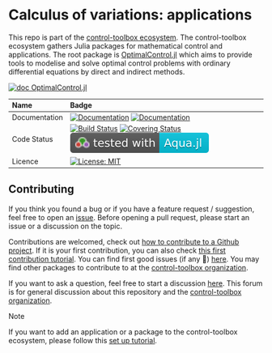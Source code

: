 # Calculus of variations: applications

[ci-img]: https://github.com/control-toolbox/CalculusOfVariations.jl/actions/workflows/CI.yml/badge.svg?branch=main
[ci-url]: https://github.com/control-toolbox/CalculusOfVariations.jl/actions/workflows/CI.yml?query=branch%3Amain

[co-img]: https://codecov.io/gh/control-toolbox/CalculusOfVariations.jl/branch/main/graph/badge.svg?token=YM5YQQUSO3
[co-url]: https://codecov.io/gh/control-toolbox/CalculusOfVariations.jl

[doc-dev-img]: https://img.shields.io/badge/docs-dev-8A2BE2.svg
[doc-dev-url]: https://control-toolbox.org/CalculusOfVariations.jl/dev/

[doc-stable-img]: https://img.shields.io/badge/docs-stable-blue.svg
[doc-stable-url]: https://control-toolbox.org/CalculusOfVariations.jl/stable/

[licence-img]: https://img.shields.io/badge/License-MIT-yellow.svg
[licence-url]: https://github.com/control-toolbox/CalculusOfVariations.jl/blob/master/LICENSE

[aqua-img]: https://raw.githubusercontent.com/JuliaTesting/Aqua.jl/master/badge.svg
[aqua-url]: https://github.com/JuliaTesting/Aqua.jl

This repo is part of the [control-toolbox ecosystem](https://github.com/control-toolbox). 
The control-toolbox ecosystem gathers Julia packages for mathematical control and applications. The root package is [OptimalControl.jl](https://github.com/control-toolbox/OptimalControl.jl) which aims to provide tools to modelise and solve optimal control problems with ordinary differential equations by direct and indirect methods. 

[![doc OptimalControl.jl](https://img.shields.io/badge/Documentation-OptimalControl.jl-blue)](http://control-toolbox.org/OptimalControl.jl)

| **Name**          | **Badge**         |
:-------------------|:------------------|
| Documentation     | [![Documentation][doc-stable-img]][doc-stable-url] [![Documentation][doc-dev-img]][doc-dev-url]                   | 
| Code Status       | [![Build Status][ci-img]][ci-url] [![Covering Status][co-img]][co-url] [![Aqua.jl][aqua-img]][aqua-url] |
| Licence           | [![License: MIT][licence-img]][licence-url]   |

## Contributing

[issue-url]: https://github.com/control-toolbox/CalculusOfVariations.jl/issues
[first-good-issue-url]: https://github.com/control-toolbox/CalculusOfVariations.jl/contribute

If you think you found a bug or if you have a feature request / suggestion, feel free to open an [issue][issue-url].
Before opening a pull request, please start an issue or a discussion on the topic. 

Contributions are welcomed, check out [how to contribute to a Github project](https://docs.github.com/en/get-started/exploring-projects-on-github/contributing-to-a-project). 
If it is your first contribution, you can also check [this first contribution tutorial](https://github.com/firstcontributions/first-contributions).
You can find first good issues (if any 🙂) [here][first-good-issue-url]. You may find other packages to contribute to at the [control-toolbox organization](https://github.com/control-toolbox).

If you want to ask a question, feel free to start a discussion [here](https://github.com/orgs/control-toolbox/discussions). This forum is for general discussion about this repository and the [control-toolbox organization](https://github.com/control-toolbox).

>[!NOTE]
> If you want to add an application or a package to the control-toolbox ecosystem, please follow this [set up tutorial](https://github.com/control-toolbox/CTApp.jl/discussions/9).
